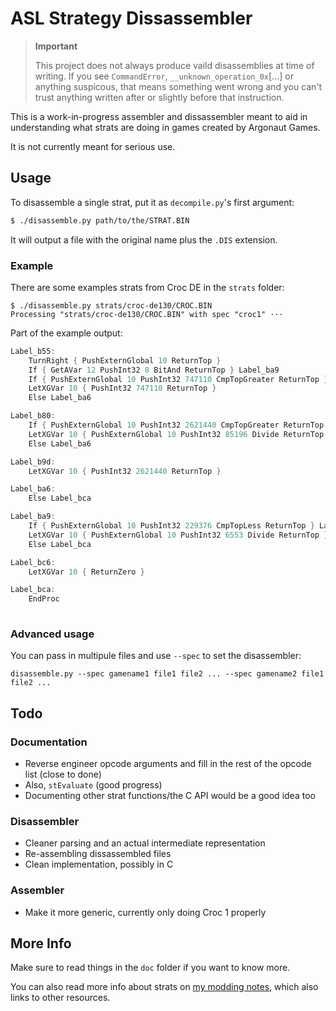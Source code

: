 # ASL Strategy Dissassembler

> **Important**
> 
> This project does not always produce vaild disassemblies at time of writing. If you see `CommandError`, `__unknown_operation_0x`[...] or anything suspicous, that means something went wrong and you can't trust anything written after or slightly before that instruction.

This is a work-in-progress assembler and dissassembler meant to aid in understanding what strats are doing in games created by Argonaut Games.

It is not currently meant for serious use.

## Usage

To disassemble a single strat, put it as `decompile.py`'s first argument:

```zsh
$ ./disassemble.py path/to/the/STRAT.BIN
```

It will output a file with the original name plus the `.DIS` extension.

### Example

There are some examples strats from Croc DE in the `strats` folder:

```
$ ./disassemble.py strats/croc-de130/CROC.BIN
Processing "strats/croc-de130/CROC.BIN" with spec "croc1" ⋅⋅⋅
```

Part of the example output:

```c
Label_b55:
	TurnRight { PushExternGlobal 10 ReturnTop }
	If { GetAVar 12 PushInt32 8 BitAnd ReturnTop } Label_ba9
	If { PushExternGlobal 10 PushInt32 747110 CmpTopGreater ReturnTop } Label_b80
	LetXGVar 10 { PushInt32 747110 ReturnTop }
	Else Label_ba6

Label_b80:
	If { PushExternGlobal 10 PushInt32 2621440 CmpTopGreater ReturnTop } Label_b9d
	LetXGVar 10 { PushExternGlobal 10 PushInt32 85196 Divide ReturnTop }
	Else Label_ba6

Label_b9d:
	LetXGVar 10 { PushInt32 2621440 ReturnTop }

Label_ba6:
	Else Label_bca

Label_ba9:
	If { PushExternGlobal 10 PushInt32 229376 CmpTopLess ReturnTop } Label_bc6
	LetXGVar 10 { PushExternGlobal 10 PushInt32 6553 Divide ReturnTop }
	Else Label_bca

Label_bc6:
	LetXGVar 10 { ReturnZero }

Label_bca:
	EndProc
	
```

### Advanced usage

You can pass in multipule files and use `--spec` to set the disassembler:

```
disassemble.py --spec gamename1 file1 file2 ... --spec gamename2 file1 file2 ...
```

## Todo

### Documentation

 * Reverse engineer opcode arguments and fill in the rest of the opcode list (close to done)
 * Also, `stEvaluate` (good progress)
 * Documenting other strat functions/the C API would be a good idea too

### Disassembler

 * Cleaner parsing and an actual intermediate representation
 * Re-assembling dissassembled files
 * Clean implementation, possibly in C

### Assembler

 * Make it more generic, currently only doing Croc 1 properly

## More Info

Make sure to read things in the `doc` folder if you want to know more.

You can also read more info about strats on [my modding notes](https://gist.github.com/knot126/bb80efbc838972e8e477ed7eaabdb221#stratigies-script-information), which also links to other resources.
